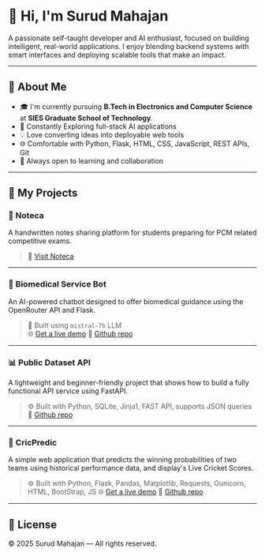 # 👋 Hi, I'm Surud Mahajan

A passionate self-taught developer and AI enthusiast, focused on building intelligent, real-world applications. I enjoy blending backend systems with smart interfaces and deploying scalable tools that make an impact.

---
## 🧠 About Me

- 🎓 I'm currently pursuing **B.Tech in Electronics and Computer Science** at **SIES Graduate School of Technology**. 
- 🔭 Constantly Exploring full-stack AI applications
- 💡 Love converting ideas into deployable web tools
- 🌐 Comfortable with Python, Flask, HTML, CSS, JavaScript, REST APIs, Git
- 🤝 Always open to learning and collaboration

---

## 🚀 My Projects

### 📘 Noteca
A handwritten notes sharing platform for students preparing for PCM related competitive exams.  
> 📎 [Visit Noteca](https://noteca.online/)


---

### 🧬 Biomedical Service Bot
An AI-powered chatbot designed to offer biomedical guidance using the OpenRouter API and Flask.  
> 🤖 Built using `mistral-7b` LLM  
> 🌐 [Get a live demo](https://biomedicalservice-bot.onrender.com/)
> 📁 [Github repo](https://github.com/Surudmahajan/biomedicalservice-bot)

---

### 📊 Public Dataset API
A lightweight and beginner-friendly project that shows how to build a fully functional API service using FastAPI.  
> ⚙️ Built with Python, SQLite, Jinja1, FAST API, supports JSON queries  
> 📁 [Github repo](https://github.com/Surudmahajan/public-dataset-api)

---
### 🏏 CricPredic
A simple web application that predicts the winning probabilities of two teams using historical performance data, and display's Live Cricket Scores.
> ⚙️ Built with Python, Flask, Pandas, Matplotlib, Requests, Gunicorn, HTML, BootStrap, JS
> 🌐 [Get a live demo](https://cricpredic.onrender.com/)
> 📁 [Github repo](https://github.com/Surudmahajan/cricpredic)

---

## 📜 License

© 2025 Surud Mahajan — All rights reserved.


<!--
**Surudmahajan/Surudmahajan** is a ✨ _special_ ✨ repository because its `README.md` (this file) appears on your GitHub profile.

Here are some ideas to get you started:

- 🔭 I’m currently working on ...
- 🌱 I’m currently learning ...
- 👯 I’m looking to collaborate on ...
- 🤔 I’m looking for help with ...
- 💬 Ask me about ...
- 📫 How to reach me: ...
- 😄 Pronouns: ...
- ⚡ Fun fact: ...
-->
